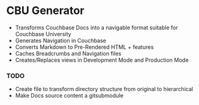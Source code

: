 # CBU Generator

* Transforms Couchbase Docs into a navigable format suitable for Couchbase University
* Generates Navigation in Couchbase
* Converts Markdown to Pre-Rendered HTML + features
* Caches Breadcrumbs and Navigation files
* Creates/Replaces views in Development Mode and Production Mode

### TODO

* Create file to transform directory structure from original to hierarchical
* Make Docs source content a gitsubmodule 

